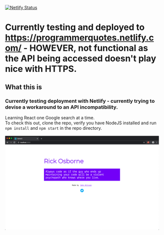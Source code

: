 [![Netlify Status](https://api.netlify.com/api/v1/badges/3c50f0dc-645a-472e-9ae7-cac5d178e091/deploy-status)](https://app.netlify.com/sites/programmerquotes/deploys)

# Currently testing and deployed to https://programmerquotes.netlify.com/ - HOWEVER, not functional as the API being accessed doesn't play nice with HTTPS.

## What this is
### Currently testing deployment with Netlify - currently trying to devise a workaround to an API incompatibility.
Learning React one Google search at a time.
<br />
To check this out, clone the repo, verify you have NodeJS installed and run ```npm install``` and ```npm start``` in the repo directory.
<br />
<br />
![Screenshot](https://raw.githubusercontent.com/john123allison/QuoteJS/master/public/screenshot.png)
